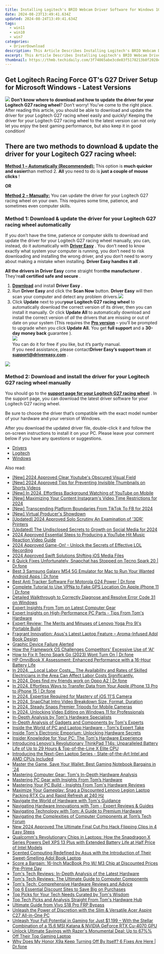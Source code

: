 ```yaml
---
title: Installing Logitech's BRIO Webcam Driver Software for Windows 10, 8 & 7 Versions
date: 2024-08-23T13:49:41.634Z
updated: 2024-08-24T13:49:41.634Z
tags:
  - win11
  - win10
  - win7
categories:
  - DriverDownload
description: This Article Describes Installing Logitech's BRIO Webcam Driver Software for Windows 10, 8 & 7 Versions
excerpt: This Article Describes Installing Logitech's BRIO Webcam Driver Software for Windows 10, 8 & 7 Versions
thumbnail: https://thmb.techidaily.com/3f74865abe3cde83f5178213b8f2028e6688a23ca37959ec467d0c79369ad79b.jpg
---
```


## Get Logitech Racing Force GT's G27 Driver Setup for Microsoft Windows - Latest Versions

![](https://images.drivereasy.com/wp-content/uploads/2018/11/Snap662.png) **Don’t know where to download and how to update** **the driver for your Logitech G27 racing wheel**? Don’t worry! You’ve come to the right place. After reading this article, you should be able to download and update the driver for your Logitech G27 racing wheel easily and quickly! Keeping the driver for your Logitech G27 racing wheel to the latest version can not only let you enjoy the best gaming performance, but also keep it in good condition!

## **There are two methods to download & update the driver for your Logitech G27 racing wheel:**

[**Method 1** **– Automatically (Recommended):**](https://www.drivereasy.com/knowledge/logitech-g27-drivers-download-for-windows-10-7/#a)  This option is **much quicker and easier**than method 2.   **All**  you need to do is   **just a couple of mouse clicks** !

**OR**

[**Method 2** **– Manually:**](https://tools.techidaily.com/drivereasy/download/)  You can update the driver for your Logitech G27 racing wheel on your own. This requires some time, patience, and sometimes even computer skills.

### Method 1: Download & update the driver for your Logitech G27 racing wheel automatically

 If you don’t have the time, patience or computer skills to download and update the driver for your Logitech G27 racing wheel manually, you can, instead, do it automatically with **[Driver Easy](https://tools.techidaily.com/drivereasy/download/)**  .  You don’t need to know exactly what system your computer is running, you don’t need to risk downloading and installing the wrong driver, and you don’t need to worry about making a mistake when installing. **Driver Easy handles it all** .

**All the drivers in Driver Easy** come straight from**the manufacturer** . They‘re**all certified safe and secure** .

1. **[Download](https://tools.techidaily.com/drivereasy/download/)** and install **Driver Easy** .
2. Run **Driver Easy**  and click the **Scan Now**  button. **Driver Easy**  will then scan your computer and detect any problem drivers.![](https://images.drivereasy.com/wp-content/uploads/2018/11/Snap657.png)
3. Click **Update**  next to your**your Logitech G27 racing wheel** to automatically download the correct version of its driver, then you can install it manually. Or click **Update All**  to automatically download and install the correct version of _all_ the drivers that are missing or out of date on your system (This requires the **[Pro version](https://tools.techidaily.com/drivereasy/download/)**  – you’ll be prompted to upgrade when you click **Update All.**  You get **full support** and a **30-day money back** guarantee ).  
![](https://images.drivereasy.com/wp-content/uploads/2018/11/Snap659.png)  
 You can do it for free if you like, but it’s partly manual.  
 If you need assistance, please contact**Driver Easy’s support team** at **[support@drivereasy.com](https://tools.techidaily.com/drivereasy/download/)**  .

<!-- affiliate ads begin -->
<a href="https://store.iobit.com/order/checkout.php?PRODS=4596923&QTY=1&AFFILIATE=108875&CART=1"><img src="https://secure.avangate.com/images/merchant/184260348236f9554fe9375772ff966e/ascscan_468X60.png" border="0"></a>
<!-- affiliate ads end -->
### Method 2: Download and install the driver for your Logitech G27 racing wheel manually

You should go to the **[support page for your Logitech G27 racing wheel](https://support.logitech.com/en%5Fus/product/g27-racing-wheel)** . In the support page, you can download the latest driver software for your Logitech G27 racing wheel.

 Be sure to choose the driver that’s compatible with the exact model number of your hardware and your version of Windows.

After you download the updated driver file, double-click it and follow the on-screen instructions to install it on your PC. Please leave your comment below if you have any questions or suggestions.

* [Drivers](https://tools.techidaily.com/drivereasy/download/)
* [Logitech](https://tools.techidaily.com/drivereasy/download/)
* [Windows](https://tools.techidaily.com/drivereasy/download/)

<ins class="adsbygoogle"
     style="display:block"
     data-ad-format="autorelaxed"
     data-ad-client="ca-pub-7571918770474297"
     data-ad-slot="1223367746"></ins>



<ins class="adsbygoogle"
     style="display:block"
     data-ad-client="ca-pub-7571918770474297"
     data-ad-slot="8358498916"
     data-ad-format="auto"
     data-full-width-responsive="true"></ins>

<span class="atpl-alsoreadstyle">Also read:</span>
<div><ul>
<li><a href="https://youtube-sure.techidaily.com/024-approved-clear-youtubes-obscured-visual-field/"><u>[New] 2024 Approved  Clear Youtube's Obscured Visual Field</u></a></li>
<li><a href="https://youtube-sure.techidaily.com/024-approved-tips-for-preventing-invisible-thumbnails-on-shorts-videos/"><u>[New] 2024 Approved  Tips for Preventing Invisible Thumbnails on Shorts Videos</u></a></li>
<li><a href="https://facebook-record-videos.techidaily.com/new-in-2024-effortless-background-watching-of-youtube-on-mobile/"><u>[New] In 2024, Effortless Background Watching of YouTube on Mobile</u></a></li>
<li><a href="https://instagram-videos.techidaily.com/new-maximizing-your-content-instagrams-video-time-restrictions-for-2024/"><u>[New] Maximizing Your Content  Instagram's Video Time Restrictions for 2024</u></a></li>
<li><a href="https://facebook-video-content.techidaily.com/new-transcending-platform-boundaries-from-tiktok-to-fb-for-2024/"><u>[New] Transcending Platform Boundaries  From TikTok To FB for 2024</u></a></li>
<li><a href="https://video-capture.techidaily.com/new-virtual-producers-showdown/"><u>[New] Virtual Producer's Showdown</u></a></li>
<li><a href="https://vp-tips.techidaily.com/updated-2024-approved-solo-scrutiny-an-examination-of-3dr-printers/"><u>[Updated] 2024 Approved  Solo Scrutiny  An Examination of '3DR' Printers</u></a></li>
<li><a href="https://instagram-clips.techidaily.com/updated-the-undisclosed-secrets-to-growth-on-social-media-for-2024/"><u>[Updated] The Undisclosed Secrets to Growth on Social Media for 2024</u></a></li>
<li><a href="https://youtube-videos.techidaily.com/2024-approved-essential-steps-to-producing-a-youtube-hit-music-reaction-video-guide/"><u>2024 Approved  Essential Steps to Producing a YouTube Hit  Music Reaction Video Guide</u></a></li>
<li><a href="https://visual-screen-recording.techidaily.com/2024-approved-game-on-unlock-the-secrets-of-effective-lol-recording/"><u>2024 Approved  Game-On! - Unlock the Secrets of Effective LOL Recording</u></a></li>
<li><a href="https://some-skills.techidaily.com/2024-approved-swift-solutions-shifting-ios-media-files/"><u>2024 Approved  Swift Solutions  Shifting iOS Media Files</u></a></li>
<li><a href="https://howto.techidaily.com/8-quick-fixes-unfortunately-snapchat-has-stopped-on-tecno-spark-20-drfone-by-drfone-fix-android-problems-fix-android-problems/"><u>8 Quick Fixes Unfortunately, Snapchat has Stopped on Tecno Spark 20 | Dr.fone</u></a></li>
<li><a href="https://screen-mirror.techidaily.com/best-3-samsung-galaxy-m54-5g-emulator-for-mac-to-run-your-wanted-android-apps-drfone-by-drfone-android/"><u>Best 3 Samsung Galaxy M54 5G Emulator for Mac to Run Your Wanted Android Apps | Dr.fone</u></a></li>
<li><a href="https://android-location-track.techidaily.com/best-anti-tracker-software-for-motorola-g24-power-drfone-by-drfone-virtual-android/"><u>Best Anti Tracker Software For Motorola G24 Power | Dr.fone</u></a></li>
<li><a href="https://fake-location.techidaily.com/complete-tutorial-to-use-vpna-to-fake-gps-location-on-apple-iphone-11-drfone-by-drfone-virtual-ios/"><u>Complete Tutorial to Use VPNa to Fake GPS Location On Apple iPhone 11 | Dr.fone</u></a></li>
<li><a href="https://win-howtos.techidaily.com/detailed-walkthrough-to-correctly-diagnose-and-resolve-error-code-31-on-windows/"><u>Detailed Walkthrough to Correctly Diagnose and Resolve Error Code 31 on Windows</u></a></li>
<li><a href="https://hardware-updates.techidaily.com/expert-insights-from-tom-on-latest-computer-gear/"><u>Expert Insights From Tom on Latest Computer Gear</u></a></li>
<li><a href="https://hardware-updates.techidaily.com/expert-insights-on-high-performance-pc-parts-tips-from-toms-hardware/"><u>Expert Insights on High-Performance PC Parts - Tips From Tom's Hardware</u></a></li>
<li><a href="https://hardware-updates.techidaily.com/expert-review-the-merits-and-minuses-of-lenovo-yoga-pro-9is-portable-build/"><u>Expert Review: The Merits and Minuses of Lenovo Yoga Pro 9I's Portable Build</u></a></li>
<li><a href="https://hardware-updates.techidaily.com/fragrant-innovation-asuss-latest-laptop-feature-aroma-infused-adol-book-design/"><u>Fragrant Innovation: Asus's Latest Laptop Feature – Aroma-Infused Adol Book Design</u></a></li>
<li><a href="https://graphic-issues.techidaily.com/graphic-device-failure-alerted/"><u>Graphic Device Failure Alerted</u></a></li>
<li><a href="https://hardware-updates.techidaily.com/how-the-framework-os-challenges-competitors-excessive-use-of-ai/"><u>How the Framework OS Challenges Competitors' Excessive Use of 'AI'</u></a></li>
<li><a href="https://howto.techidaily.com/how-to-fix-it-tecno-spark-go-2023-wont-turn-on-drfone-by-drfone-fix-android-problems-fix-android-problems/"><u>How to Fix It Tecno Spark Go (2023) Wont Turn On | Dr.fone</u></a></li>
<li><a href="https://hardware-updates.techidaily.com/hp-omnibook-x-assessment-enhanced-performance-with-a-16-hour-battery-life/"><u>HP OmniBook X Assessment: Enhanced Performance with a 16-Hour Battery Life</u></a></li>
<li><a href="https://youtube-docs.techidaily.com/24-local-labor-costs-the-availability-and-rates-of-skilled-electricians-in-the-area-can-affect-labor-costs-significantly/"><u>In 2024, __Local Labor Costs__  The Availability and Rates of Skilled Electricians in the Area Can Affect Labor Costs Significantly.</u></a></li>
<li><a href="https://location-social.techidaily.com/in-2024-does-find-my-friends-work-on-oppo-a2-drfone-by-drfone-virtual-android/"><u>In 2024, Does find my friends work on Oppo A2 | Dr.fone</u></a></li>
<li><a href="https://iphone-transfer.techidaily.com/in-2024-effortless-ways-to-transfer-data-from-your-apple-iphone-13-pro-to-iphone-15-drfone-by-drfone-transfer-from-ios/"><u>In 2024, Effortless Ways to Transfer Data from Your Apple iPhone 13 Pro to iPhone 15 | Dr.fone</u></a></li>
<li><a href="https://some-knowledge.techidaily.com/in-2024-expertise-required-for-mastery-of-ios-11s-camera/"><u>In 2024, Expertise Required for Mastery of iOS 11'S Camera</u></a></li>
<li><a href="https://facebook-video-recording.techidaily.com/in-2024-snapchat-intro-video-breakdown-size-format-duration/"><u>In 2024, SnapChat Intro Video Breakdown  Size, Format, Duration</u></a></li>
<li><a href="https://extra-support.techidaily.com/in-2024-steady-snaps-premier-tripods-for-mobile-cameras/"><u>In 2024, Steady Snaps  Premier Tripods for Mobile Cameras</u></a></li>
<li><a href="https://some-skills.techidaily.com/in-2024-unlocking-video-editing-on-windows-11-for-professionals/"><u>In 2024, Unlocking Video Editing on Windows 11 for Professionals</u></a></li>
<li><a href="https://hardware-updates.techidaily.com/in-depth-analysis-by-toms-hardware-specialists/"><u>In-Depth Analysis by Tom's Hardware Specialists</u></a></li>
<li><a href="https://hardware-updates.techidaily.com/in-depth-analysis-of-gadgets-and-components-by-toms-experts/"><u>In-Depth Analysis of Gadgets and Components by Tom's Experts</u></a></li>
<li><a href="https://hardware-updates.techidaily.com/inside-the-world-of-pc-and-laptop-hardware-toms-expert-take/"><u>Inside the World of PC and Laptop Hardware - Tom's Expert Take</u></a></li>
<li><a href="https://hardware-updates.techidaily.com/inside-toms-electronic-emporium-unlocking-hardware-secrets/"><u>Inside Tom's Electronic Emporium: Unlocking Hardware Secrets</u></a></li>
<li><a href="https://hardware-updates.techidaily.com/insider-knowledge-for-your-pc-the-toms-hardware-experience/"><u>Insider Knowledge for Your PC: The Tom's Hardware Experience</u></a></li>
<li><a href="https://hardware-updates.techidaily.com/introducing-lenovos-revolutionary-thinkpad-t14s-unparalleled-battery-life-of-up-to-29-hours-and-top-of-the-line-x-elite-cpu/"><u>Introducing Lenovo's Revolutionary ThinkPad T14s: Unparalleled Battery Life of Up to 29 Hours & Top-of-the-Line X Elite CPU</u></a></li>
<li><a href="https://hardware-updates.techidaily.com/introducing-the-next-gen-laptop-series-state-of-the-art-intel-and-amd-cpus-included/"><u>Introducing the Next-Gen Laptop Series - State-of-the-Art Intel and AMD CPUs Included</u></a></li>
<li><a href="https://hardware-updates.techidaily.com/master-the-game-save-your-wallet-best-gaming-notebook-bargains-in-24/"><u>Master the Game, Save Your Wallet: Best Gaming Notebook Bargains in '24</u></a></li>
<li><a href="https://hardware-updates.techidaily.com/mastering-computer-gear-toms-in-depth-hardware-analysis/"><u>Mastering Computer Gear: Tom's In-Depth Hardware Analysis</u></a></li>
<li><a href="https://hardware-updates.techidaily.com/mastering-pc-gear-with-insights-from-toms-hardware/"><u>Mastering PC Gear with Insights From Tom’s Hardware</u></a></li>
<li><a href="https://hardware-updates.techidaily.com/mastering-your-pc-build-insights-from-toms-hardware-reviews/"><u>Mastering Your PC Build - Insights From Tom's Hardware Reviews</u></a></li>
<li><a href="https://hardware-updates.techidaily.com/maximize-your-gameplay-snag-a-discounted-lenovo-legion-laptop-packing-rtx-cu-and-rapid-refresh-at-240-hz/"><u>Maximize Your Gameplay: Snag a Discounted Lenovo Legion Laptop Packing RTX Cu and Rapid Refresh at 240 Hz</u></a></li>
<li><a href="https://hardware-updates.techidaily.com/navigate-the-world-of-hardware-with-toms-guidance/"><u>Navigate the World of Hardware with Tom's Guidance</u></a></li>
<li><a href="https://hardware-updates.techidaily.com/navigating-hardware-innovations-with-tom-expert-reviews-and-guides/"><u>Navigating Hardware Innovations with Tom - Expert Reviews & Guides</u></a></li>
<li><a href="https://hardware-updates.techidaily.com/navigating-technology-with-tom-a-guide-to-premium-hardware/"><u>Navigating Technology with Tom: A Guide to Premium Hardware</u></a></li>
<li><a href="https://hardware-updates.techidaily.com/navigating-the-complexities-of-computer-components-at-toms-tech-forum/"><u>Navigating the Complexities of Computer Components at Tom’s Tech Forum</u></a></li>
<li><a href="https://ai-video-tools.techidaily.com/new-2024-approved-the-ultimate-final-cut-pro-hack-flipping-clips-in-4-easy-steps/"><u>New 2024 Approved The Ultimate Final Cut Pro Hack Flipping Clips in 4 Easy Steps</u></a></li>
<li><a href="https://hardware-updates.techidaily.com/qualcomms-revolutionary-chips-in-laptops-how-the-snapdragon-x-series-powers-dell-xps-13-plus-with-extended-battery-life-at-half-price-of-intel-models/"><u>Qualcomm's Revolutionary Chips in Laptops: How the Snapdragon X Series Powers Dell XPS 13 Plus with Extended Battery Life at Half Price of Intel Models</u></a></li>
<li><a href="https://hardware-updates.techidaily.com/scented-computing-redefined-by-asus-with-the-introduction-of-their-sweet-smelling-adol-book-laptop/"><u>Scented Computing Redefined by Asus with the Introduction of Their Sweet-Smelling Adol Book Laptop</u></a></li>
<li><a href="https://hardware-updates.techidaily.com/score-a-bargain-16-inch-macbook-pro-w-m3-chip-at-discounted-prices-pre-prime-day/"><u>Score a Bargain: 16-Inch MacBook Pro W/ M3 Chip at Discounted Prices Pre-Prime Day</u></a></li>
<li><a href="https://hardware-updates.techidaily.com/toms-tech-reviews-in-depth-analysis-of-the-latest-hardware/"><u>Tom's Tech Reviews: In-Depth Analysis of the Latest Hardware</u></a></li>
<li><a href="https://hardware-updates.techidaily.com/toms-tech-reviews-the-ultimate-guide-to-computer-components/"><u>Tom's Tech Reviews: The Ultimate Guide to Computer Components</u></a></li>
<li><a href="https://hardware-updates.techidaily.com/toms-tech-comprehensive-hardware-reviews-and-advice/"><u>Tom's Tech: Comprehensive Hardware Reviews and Advice</u></a></li>
<li><a href="https://tech-renaissance.techidaily.com/top-6-essential-discount-sites-to-save-big-on-purchases/"><u>Top 6 Essential Discount Sites to Save Big on Purchases</u></a></li>
<li><a href="https://hardware-updates.techidaily.com/top-picks-for-your-tech-needs-curated-by-toms-wisdom/"><u>Top Picks for Your Tech Needs Curated by Tom's Wisdom</u></a></li>
<li><a href="https://hardware-updates.techidaily.com/top-tech-picks-and-analysis-straight-from-toms-hardware-hub/"><u>Top Tech Picks and Analysis Straight From Tom's Hardware Hub</u></a></li>
<li><a href="https://bypass-frp.techidaily.com/ultimate-guide-from-vivo-s18-pro-frp-bypass-by-drfone-android/"><u>Ultimate Guide from Vivo S18 Pro FRP Bypass</u></a></li>
<li><a href="https://buynow-marvelous.techidaily.com/unleash-the-power-of-discretion-with-the-slim-and-versatile-acer-aspire-c27-all-in-one-pc/"><u>Unleash the Power of Discretion with the Slim & Versatile Acer Aspire C27 All-in-One PC</u></a></li>
<li><a href="https://hardware-updates.techidaily.com/unleash-your-full-potential-in-gaming-for-just-1199-with-the-stellar-combination-of-a-156-msi-katana-and-nvidia-geforce-rtx-cu-4070-gpu/"><u>Unleash Your Full Potential in Gaming for Just $1,199 – With the Stellar Combination of a 15.6 MSI Katana & NVIDIA GeForce RTX Cu-4070 GPU</u></a></li>
<li><a href="https://hardware-updates.techidaily.com/unlock-ultimate-savings-with-razers-monumental-deal-up-to-67-off-their-top-gaming-laptop/"><u>Unlock Ultimate Savings with Razer's Monumental Deal: Up to 67%% Off Their Top Gaming Laptop</u></a></li>
<li><a href="https://howto.techidaily.com/why-does-my-honor-x9a-keep-turning-off-by-itself-6-fixes-are-here-drfone-by-drfone-fix-android-problems-fix-android-problems/"><u>Why Does My Honor X9a Keep Turning Off By Itself? 6 Fixes Are Here | Dr.fone</u></a></li>
</ul></div>
